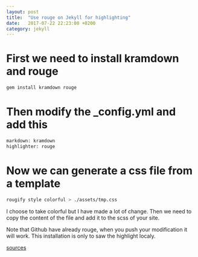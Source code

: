 ```yaml
---
layout: post
title:  "Use rouge on Jekyll for highlighting"
date:   2017-07-22 22:23:00 +0200
category: jekyll
---
```

# First we need to install kramdown and rouge

```bash
gem install kramdown rouge
```

# Then modify the _config.yml and add this
```bash
markdown: kramdown
highlighter: rouge
```

# Now we can generate a css file from a template
```bash
rougify style colorful > ./assets/tmp.css
```
I choose to take colorful but I have made a lot of change.
Then we need to copy the content of the file and add it to the scss of your site.

Note that Github have already rouge, when you push your modification it will work. This installation is only to saw the highlight localy.

[sources](https://benhur07b.github.io/2017/03/25/add-syntax-highlighting-to-your-jekyll-site-with-rouge.html)